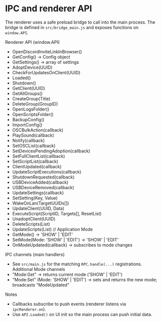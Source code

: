 # IPC and renderer API

The renderer uses a safe preload bridge to call into the main process. The bridge is defined in `src/bridge_main.js` and exposes functions on `window.API`.

Renderer API (window.API)

- OpenDiscordInviteLinkInBrowser()
- GetConfig() -> Config object
- GetSettings() -> array of settings
- AdoptDevice(UUID)
- CheckForUpdatesOnClient(UUID)
- Loaded()
- Shutdown()
- GetClient(UUID)
- GetAllGroups()
- CreateGroup(Title)
- DeleteGroup(GroupID)
- OpenLogsFolder()
- OpenScriptsFolder()
- BackupConfig()
- ImportConfig()
- OSCBulkAction(callback)
- PlaySound(callback)
- Notify(callback)
- SetOSCList(callback)
- SetDevicesPendingAdoption(callback)
- SetFullClientList(callback)
- SetScriptList(callback)
- ClientUpdated(callback)
- UpdateScriptExecutions(callback)
- ShutdownRequested(callback)
- USBDeviceAdded(callback)
- USBDeviceRemoved(callback)
- UpdateSettings(callback)
- SetSetting(Key, Value)
- WakeOnLan(TargetUUIDs[])
- UpdateClient(UUID, Data)
- ExecuteScript(ScriptID, Targets[], ResetList)
- UnadoptClient(UUID)
- DeleteScripts(List)
- UpdateScripts(List)
// Application Mode
- GetMode() -> 'SHOW' | 'EDIT'
- SetMode(Mode: 'SHOW' | 'EDIT') -> 'SHOW' | 'EDIT'
- OnModeUpdated(callback) -> subscribes to mode changes

IPC channels (main handlers)
- See `src/main.js` for the matching `RPC.handle(...)` registrations.
Additional Mode channels
- "Mode:Get" -> returns current mode ('SHOW' | 'EDIT')
- "Mode:Set" (Mode: 'SHOW' | 'EDIT') -> sets and returns the new mode; broadcasts "ModeUpdated"

Notes
- Callbacks subscribe to push events (renderer listens via `ipcRenderer.on`).
- Use `API.Loaded()` on UI init so the main process can push initial data.

